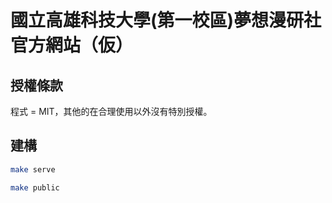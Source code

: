 # 國立高雄科技大學(第一校區)夢想漫研社 官方網站（仮）

## 授權條款

程式 = MIT，其他的在合理使用以外沒有特別授權。

## 建構

```sh
make serve
```

```sh
make public
```
